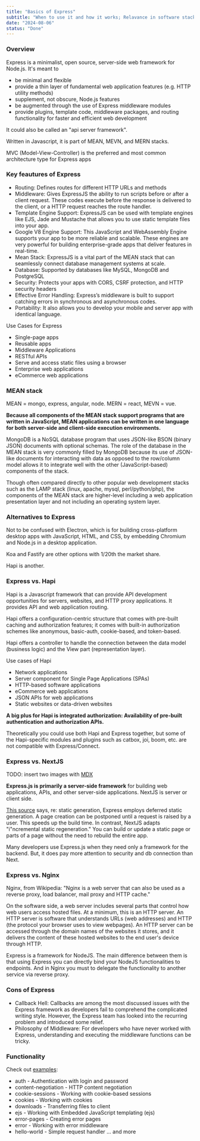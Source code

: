 ```yaml
---
title: "Basics of Express"
subtitle: "When to use it and how it works; Relavance in software stacks"
date: "2024-08-06"
status: "Done"
---
```


### Overview

Express is a minimalist, open source, server-side web framework for Node.js. It's meant to

- be minimal and flexible
- provide a thin layer of fundamental web application features (e.g. HTTP utility methods)
- supplement, not obscure, Node.js features
- be augmented through the use of Express middleware modules
- provide plugins, template code, middleware packages, and routing functionality for faster and efficient web development

It could also be called an "api server framework".

Written in Javascript, it is part of MEAN, MEVN, and MERN stacks.

MVC (Model-View-Controller) is the preferred and most common architecture type for Express apps

### Key feautures of Express

- Routing: Defines routes for different HTTP URLs and methods
- Middleware: Gives ExpressJS the ability to run scripts before or after a client request. These codes execute before the response is delivered to the client, or a HTTP request reaches the route handler.
- Template Engine Support: ExpressJS can be used with template engines like EJS, Jade and Mustache that allows you to use static template files into your app.
- Google V8 Engine Support: This JavaScript and WebAssembly Engine supports your app to be more reliable and scalable. These engines are very powerful for building enterprise-grade apps that deliver features in real-time.
- Mean Stack: ExpressJS is a vital part of the MEAN stack that can seamlessly connect database management systems at scale.
- Database: Supported by databases like MySQL, MongoDB and PostgreSQL
- Security: Protects your apps with CORS, CSRF protection, and HTTP security headers
- Effective Error Handling: Express’s middleware is built to support catching errors in synchronous and asynchronous codes.
- Portability: It also allows you to develop your mobile and server app with identical language.

Use Cases for Express

- Single-page apps
- Reusable apps
- Middleware Applications
- RESTful APIs
- Serve and access static files using a browser
- Enterprise web applications
- eCommerce web applications

### MEAN stack

MEAN = mongo, express, angular, node. MERN = react, MEVN = vue.

**Because all components of the MEAN stack support programs that are written in JavaScript, MEAN applications can be written in one language for both server-side and client-side execution environments.**

MongoDB is a NoSQL database program that uses JSON-like BSON (binary JSON) documents with optional schemas. The role of the database in the MEAN stack is very commonly filled by MongoDB because its use of JSON-like documents for interacting with data as opposed to the row/column model allows it to integrate well with the other (JavaScript-based) components of the stack.

Though often compared directly to other popular web development stacks such as the LAMP stack (linux, apache, mysql, perl/python/php), the components of the MEAN stack are higher-level including a web application presentation layer and not including an operating system layer.

### Alternatives to Express

Not to be confused with Electron, which is for building cross-platform desktop apps with JavaScript, HTML, and CSS, by embedding Chromium and Node.js in a desktop application.

Koa and Fastify are other options with 1/20th the market share.

Hapi is another.

### Express vs. Hapi

Hapi is a Javascript framework that can provide API development opportunities for servers, websites, and HTTP proxy applications. It provides API and web application routing.

Hapi offers a configuration-centric structure that comes with pre-built caching and authorization features; it comes with built-in authorization schemes like anonymous, basic-auth, cookie-based, and token-based.

Hapi offers a controller to handle the connection between the data model (business logic) and the View part (representation layer).

Use cases of Hapi

- Network applications
- Server component for Single Page Applications (SPAs)
- HTTP-based software applications
- eCommerce web applications
- JSON APIs for web applications
- Static websites or data-driven websites

**A big plus for Hapi is integrated authorization: Availability of pre-built authentication and authorization APIs.**

Theoretically you could use both Hapi and Express together, but some of the Hapi-specific modules and plugins such as catbox, joi, boom, etc. are not compatible with Express/Connect.

### Express vs. NextJS

TODO: insert two images with [MDX](https://nextjs.org/docs/app/building-your-application/configuring/mdx)

**Express.js is primarily a server-side framework** for building web applications, APIs, and other server-side applications. NextJS is server or client side.

[This source](https://www.mirrorfly.com/blog/nextjs-vs-expressjs) says, re: static generation, Express employs deferred static generation. A page creation can be postponed until a request is raised by a user. This speeds up the build time. In contrast, NextJS adapts "i"ncremental static regeneration." You can build or update a static page or parts of a page without the need to rebuild the entire app.

Many developers use Express.js when they need only a framework for the backend. But, it does pay more attention to security and db connection than Next.

### Express vs. Nginx

Nginx, from Wikipedia: "Nginx is a web server that can also be used as a reverse proxy, load balancer, mail proxy and HTTP cache."

On the software side, a web server includes several parts that control how web users access hosted files. At a minimum, this is an HTTP server. An HTTP server is software that understands URLs (web addresses) and HTTP (the protocol your browser uses to view webpages). An HTTP server can be accessed through the domain names of the websites it stores, and it delivers the content of these hosted websites to the end user's device through HTTP.

Express is a framework for NodeJS. The main difference between them is that using Express you can directly bind your NodeJS functionalities to endpoints. And in Nginx you must to delegate the functionality to another service via reverse proxy.

### Cons of Express

- Callback Hell: Callbacks are among the most discussed issues with the Express framework as developers fail to comprehend the complicated writing style. However, the Express team has looked into the recurring problem and introduced some relief.
- Philosophy of Middleware: For developers who have never worked with Express, understanding and executing the middleware functions can be tricky.

### Functionality

Check out [examples](https://expressjs.com/en/starter/examples.html):

- auth - Authentication with login and password
- content-negotiation - HTTP content negotiation
- cookie-sessions - Working with cookie-based sessions
- cookies - Working with cookies
- downloads - Transferring files to client
- ejs - Working with Embedded JavaScript templating (ejs)
- error-pages - Creating error pages
- error - Working with error middleware
- hello-world - Simple request handler
  ... and more
